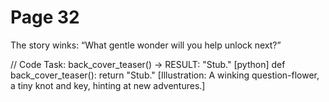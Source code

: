 # Page 32

The story winks: “What gentle wonder will you help unlock next?”

// Code Task: back_cover_teaser() → RESULT: "Stub."
[python]
def back_cover_teaser():
    return "Stub."
[Illustration: A winking question-flower, a tiny knot and key, hinting at new adventures.]
